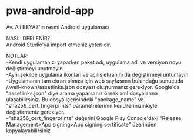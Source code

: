 # pwa-android-app
 Av. Ali BEYAZ'ın resmi Android uygulaması  
 
 NASIL DERLENİR?  
 Android Studio'ya import etmeniz yeterlidir.  
 
 NOTLAR:  
 -Kendi uygulamanızı yaparken paket adı, uygulama adı ve versiyon noyu değiştirmeyi unutmayın  
 -Aynı şekilde uygulama ikonları ve açılış ekranını da değiştirmeyi untumayın  
 -Uygulamanın tam ekran olması için web sayfasının bulunduğu sunucuda /.well-known/assetlinks.json dosyası oluşturmanız gerekiyor. Google'da "assetlinks.json" diye arama yaparsanız örnek xml dosyalarına ulaşabilirsiniz. Bu dosya içerisindeki "package_name" ve "sha256_cert_fingerprints" parametrelerinin kendilerinizinkiyle değiştirmeniz gerekiyor.  
 -"sha256_cert_fingerprints" değerini Google Play Console'daki "Release Management>App signing>App signing certificate" üzerinden kopyalayabilirsiniz  

